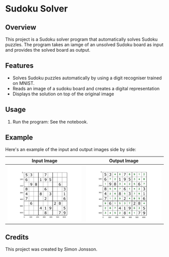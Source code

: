 # Sudoku Solver

## Overview
This project is a Sudoku solver program that automatically solves Sudoku puzzles. The program takes an iamge of an unsolved Sudoku board as input and provides the solved board as output.

## Features
- Solves Sudoku puzzles automatically by using a digit recogniser trained on MNIST.
- Reads an image of a sudoku board and creates a digital representation
- Displays the solution on top of the original image

## Usage
1. Run the program: See the notebook.

## Example
Here's an example of the input and output images side by side:

| Input Image | Output Image |
|-------------|--------------|
| ![Input Image](results/original.png) | ![Output Image](results/solved.png) |

## Credits
This project was created by Simon Jonsson.
